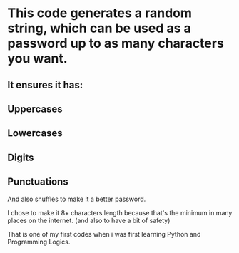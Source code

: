 # This code generates a random string, which can be used as a password up to as many characters you want. 

## It ensures it has:
## Uppercases
## Lowercases
## Digits
## Punctuations

And also shuffles to make it a better password.

I chose to make it 8+ characters length because that's the minimum in many places on the internet. (and also to have a bit of safety)

That is one of my first codes when i was first learning Python and Programming Logics.
